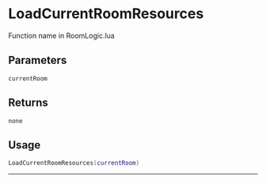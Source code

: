 # LoadCurrentRoomResources
Function name in RoomLogic.lua
## Parameters
`currentRoom`
## Returns
`none`
## Usage
```lua
LoadCurrentRoomResources(currentRoom)
```
---
